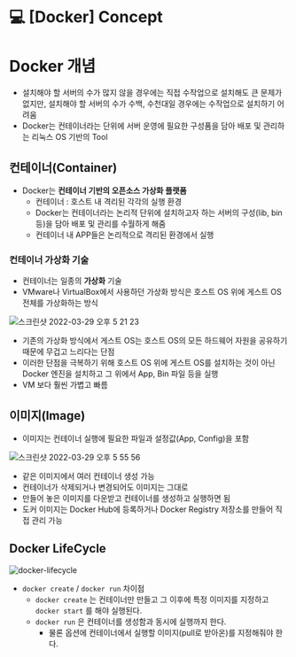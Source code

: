 💻 [Docker] Concept
==================
# Docker 개념
 
* 설치해야 할 서버의 수가 많지 않을 경우에는 직접 수작업으로 설치해도 큰 문제가 없지만, 설치해야 할 서버의 수가 수백, 수천대일 경우에는 수작업으로 설치하기 어려움
* Docker는 컨테이너라는 단위에 서버 운영에 필요한 구성품을 담아 배포 및 관리하는 리눅스 OS 기반의 Tool

## 컨테이너(Container)

* Docker는 **컨테이너 기반의 오픈소스 가상화 플랫폼** 
  * 컨테이너 : 호스트 내 격리된 각각의 실행 환경
  * Docker는 컨테이너라는 논리적 단위에 설치하고자 하는 서버의 구성(lib, bin 등)을 담아 배포 및 관리를 수월하게 해줌
  * 컨테이너 내 APP들은 논리적으로 격리된 환경에서 실행

### 컨테이너 가상화 기술
* 컨테이너는 일종의 **가상화** 기술
* VMware나 VirtualBox에서 사용하던 가상화 방식은 호스트 OS 위에 게스트 OS 전체를 가상화하는 방식

![스크린샷 2022-03-29 오후 5 21 23](https://user-images.githubusercontent.com/57285121/160566837-0a9a0178-ff2a-435d-b9c2-bed283c9c6c9.png)

* 기존의 가상화 방식에서 게스트 OS는 호스트 OS의 모든 하드웨어 자원을 공유하기 때문에 무겁고 느리다는 단점
* 이러한 단점을 극복하기 위해 호스트 OS 위에 게스트 OS를 설치하는 것이 아닌 Docker 엔진을 설치하고 그 위에서 App, Bin 파일 등을 실행
* VM 보다 훨씬 가볍고 빠름


## 이미지(Image)
* 이미지는 컨테이너 실행에 필요한 파일과 설정값(App, Config)을 포함

![스크린샷 2022-03-29 오후 5 55 56](https://user-images.githubusercontent.com/57285121/160574048-9e59cac1-84a7-424e-b755-a24f0741011a.png)

* 같은 이미지에서 여러 컨테이너 생성 가능
* 컨테이너가 삭제되거나 변경되어도 이미지는 그대로
* 만들어 놓은 이미지를 다운받고 컨테이너를 생성하고 실행하면 됨
* 도커 이미지는 Docker Hub에 등록하거나 Docker Registry 저장소를 만들어 직접 관리 가능


## Docker LifeCycle

![docker-lifecycle](https://user-images.githubusercontent.com/57285121/214293603-2f8a14ea-f6cc-4cb2-9930-3acda4dc3cab.png)


* `docker create` / `docker run` 차이점
  * `docker create` 는 컨테이너만 만들고 그 이후에 특정 이미지를 지정하고 `docker start` 를 해야 실행된다.
  * `docker run` 은 컨테이너를 생성함과 동시에 실행까지 한다.
    * 물론 옵션에 컨테이너에서 실행할 이미지(pull로 받아온)를 지정해줘야 한다.